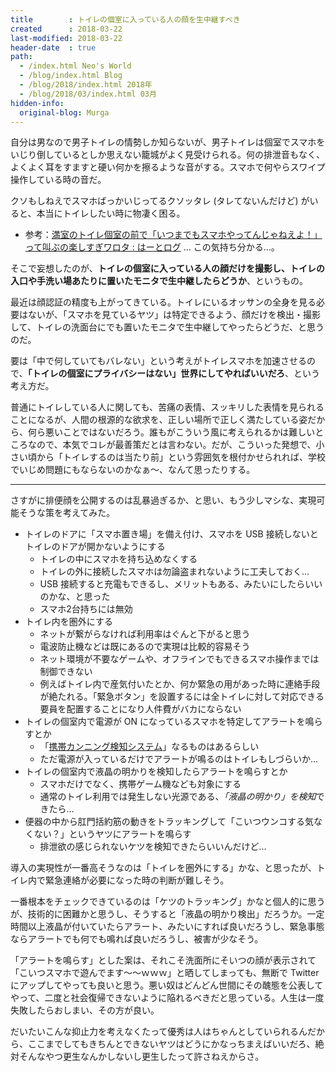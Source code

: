 ```yaml
---
title        : トイレの個室に入っている人の顔を生中継すべき
created      : 2018-03-22
last-modified: 2018-03-22
header-date  : true
path:
  - /index.html Neo's World
  - /blog/index.html Blog
  - /blog/2018/index.html 2018年
  - /blog/2018/03/index.html 03月
hidden-info:
  original-blog: Murga
---
```


自分は男なので男子トイレの情勢しか知らないが、男子トイレは個室でスマホをいじり倒しているとしか思えない籠城がよく見受けられる。何の排泄音もなく、よくよく耳をすますと硬い何かを擦るような音がする。スマホで何やらスワイプ操作している時の音だ。

クソもしねえでスマホばっかいじってるクソッタレ (タレてないんだけど) がいると、本当にトイレしたい時に物凄く困る。

- 参考：[満室のトイレ個室の前で「いつまでもスマホやってんじゃねえよ！」って叫ぶの楽しすぎワロタ : はーとログ](http://blog.livedoor.jp/love120331/archives/51693364.html) … この気持ち分かる…。

そこで妄想したのが、**トイレの個室に入っている人の顔だけを撮影し、トイレの入口や手洗い場あたりに置いたモニタで生中継したらどうか**、というもの。

最近は顔認証の精度も上がってきている。トイレにいるオッサンの全身を見る必要はないが、「スマホを見ているヤツ」は特定できるよう、顔だけを検出・撮影して、トイレの洗面台にでも置いたモニタで生中継してやったらどうだ、と思うのだ。

要は「中で何していてもバレない」という考えがトイレスマホを加速させるので、**「トイレの個室にプライバシーはない」世界にしてやればいいだろ**、という考え方だ。

普通にトイレしている人に関しても、苦痛の表情、スッキリした表情を見られることになるが、人間の根源的な欲求を、正しい場所で正しく満たしている姿だから、何ら悪いことではないだろう。誰もがこういう風に考えられるかは難しいところなので、本気でコレが最善策だとは言わない。だが、こういった発想で、小さい頃から「トイレするのは当たり前」という雰囲気を根付かせられれば、学校でいじめ問題にもならないのかなぁ〜、なんて思ったりする。

---

さすがに排便顔を公開するのは乱暴過ぎるか、と思い、もう少しマシな、実現可能そうな策を考えてみた。

- トイレのドアに「スマホ置き場」を備え付け、スマホを USB 接続しないとトイレのドアが開かないようにする
  - トイレの中にスマホを持ち込めなくする
  - トイレの外に接続したスマホは勿論盗まれないように工夫しておく…
  - USB 接続すると充電もできるし、メリットもある、みたいにしたらいいのかな、と思った
  - スマホ2台持ちには無効
- トイレ内を圏外にする
  - ネットが繋がらなければ利用率はぐんと下がると思う
  - 電波防止機などは既にあるので実現は比較的容易そう
  - ネット環境が不要なゲームや、オフラインでもできるスマホ操作までは制御できない
  - 例えばトイレ内で産気付いたとか、何か緊急の用があった時に連絡手段が絶たれる。「緊急ボタン」を設置するには全トイレに対して対応できる要員を配置することになり人件費がバカにならない
- トイレの個室内で電源が ON になっているスマホを特定してアラートを鳴らすとか
  - 「[携帯カンニング検知システム](http://j-net21.smrj.go.jp/develop/digital/entry/001-20120613-01.html)」なるものはあるらしい
  - ただ電源が入っているだけでアラートが鳴るのはトイレもしづらいか…
- トイレの個室内で液晶の明かりを検知したらアラートを鳴らすとか
  - スマホだけでなく、携帯ゲーム機なども対象にする
  - 通常のトイレ利用では発生しない光源である、*「液晶の明かり」を検知*できたら…
- 便器の中から肛門括約筋の動きをトラッキングして「こいつウンコする気なくない？」というヤツにアラートを鳴らす
  - 排泄欲の感じられないケツを検知できたらいいんだけど…

導入の実現性が一番高そうなのは「トイレを圏外にする」かな、と思ったが、トイレ内で緊急連絡が必要になった時の判断が難しそう。

一番根本をチェックできているのは「ケツのトラッキング」かなと個人的に思うが、技術的に困難かと思うし、そうすると「液晶の明かり検出」だろうか。一定時間以上液晶が付いていたらアラート、みたいにすれば良いだろうし、緊急事態ならアラートでも何でも鳴れば良いだろうし、被害が少なそう。

「アラートを鳴らす」とした案は、それこそ洗面所にそいつの顔が表示されて「こいつスマホで遊んでます〜〜ｗｗｗ」と晒してしまっても、無断で Twitter にアップしてやっても良いと思う。悪い奴はどんどん世間にその醜態を公表してやって、二度と社会復帰できないように陥れるべきだと思っている。人生は一度失敗したらおしまい、その方が良い。

だいたいこんな抑止力を考えなくたって優秀は人はちゃんとしていられるんだから、ここまでしてもきちんとできないヤツはどうにかなっちまえばいいだろ、絶対そんなやつ更生なんかしないし更生したって許さねえからさ。
